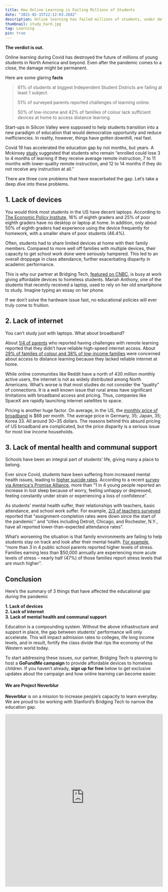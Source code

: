 ```yaml
---
title: How Online Learning is Failing Millions of Students
date: "2021-02-15T22:12:03.284Z"
description: Online learning has failed millions of students, under delivering Silicon Valley's original promise
thumbnail: study_hard.jpg
tag: Learning
pin: true
---
```


**The verdict is out.**

Online learning during Covid has destroyed the future of millions of young students in North America and beyond. Even after the pandemic comes to a close, the damage might be permanent.

Here are some glaring **facts**

> 61% of students at biggest Independent Student Districts are failing at least 1 subject.
>
> 51% of surveyed parents reported challenges of learning online.
>
> 50% of low-income and 42% of families of colour lack sufficient devices at home to access distance learning.

Start-ups in Silicon Valley were supposed to help students transition into a new paradigm of education that would democratize opportunity and reduce inefficiencies. In reality, however, things have gotten downhill, real fast.

Covid 19 has accelerated the education gap by not months, but years. A Mckinsey [study](https://www.kxii.com/2020/10/13/statistics-show-significantly-higher-failure-rates-for-online-learners-versus-in-person/) suggested that students who remain “enrolled could lose 3 to 4 months of learning if they receive average remote instruction, 7 to 11 months with lower-quality remote instruction, and 12 to 14 months if they do not receive any instruction at all.”

There are three core problems that have exacerbated the gap. Let’s take a deep dive into these problems.

## 1. Lack of devices

You would think most students in the US have decent laptops. According to [The Economic Policy Institute](https://www.epi.org/publication/the-consequences-of-the-covid-19-pandemic-for-education-performance-and-equity-in-the-united-states-what-can-we-learn-from-pre-pandemic-research-to-inform-relief-recovery-and-rebuilding/), 16% of eighth graders and 25% of poor eighth graders have no desktop or laptop at home. In addition, only about 50% of eighth graders had experience using the device frequently for homework, with a smaller share of poor students (46.4%).

Often, students had to share limited devices at home with their family members. Compared to more well off families with multiple devices, their capacity to get school work done were seriously hampered. This led to an overall droppage in class attendance, further exacerbating disparity in academic performance.

This is why our partner at Bridging Tech, [featured on CNBC](https://www.youtube.com/watch?v=9EaX16a8baU&t=50s), is busy at work giving affordable devices to homeless students. Mariah Anthony, one of the students that recently received a laptop, used to rely on her old smartphone to study. Imagine typing an essay on her phone.

If we don’t solve the hardware issue fast, no educational policies will ever truly come to fruition.

## 2. Lack of internet

You can’t study just with laptops. What about broadband?

About [1/4 of parents](https://edtrust.org/parents-overwhelmingly-concerned-their-children-are-falling-behind-during-school-closures/) who reported having challenges with remote learning reported that they didn’t have reliable high-speed internet access. About [29% of families of colour and 38% of low-income families](https://edtrust.org/parents-overwhelmingly-concerned-their-children-are-falling-behind-during-school-closures/) were concerned about access to distance learning because they lacked reliable internet at home.

While online communities like Reddit have a north of 430 million monthly active users, the internet is not as widely distributed among North Americans. What’s worse is that most studies do not consider the “quality” of connections. It is a well known issue that rural areas have significant limitations with broadband access and pricing. Thus, companies like SpaceX are rapidly launching internet satellites to space.

Pricing is another huge factor. On average, in the US, the [monthly price of broadband](https://www.theverge.com/2019/11/13/20959216/thomas-philippon-economist-interview-internet-access-vergecast) is \$68 per month. The average price in Germany, 35; Japan, 35; Korea 33. All around 30~35 dollars. The reasons behind this absurd pricing of US broadband are complicated, but the price disparity is a serious issue for most low income households.

## 3. Lack of mental health and communal support

Schools have been an integral part of students’ life, giving many a place to belong.

Ever since Covid, students have been suffering from increased mental health issues, leading to [higher suicide rates](https://www.capecodtimes.com/story/news/2020/12/14/remote-learning-takes-toll-students-mental-health/6543209002/). According to a recent [survey via America's Promise Alliance](https://www.capecodtimes.com/story/news/2020/12/14/remote-learning-takes-toll-students-mental-health/6543209002/), more than “1 in 4 young people reported an increase in lost sleep because of worry, feeling unhappy or depressed, feeling constantly under strain or experiencing a loss of confidence”.

As students’ mental health suffer, their relationships with teachers, basic attendance, and school work suffer. For example, [2/3 of teachers surveyed](https://www.edweek.org/leadership/opinion-remote-learning-cuts-into-attendance-here-are-remedies/2020/12) reported that “assignment-completion rates were down since the start of the pandemic'' and “cities including Detroit, Chicago, and Rochester, N.Y., have all reported lower-than-expected attendance rates”.

What’s worsening the situation is that family environments are failing to help students stay on track and look after their mental health. [For example](https://edtrust.org/parents-overwhelmingly-concerned-their-children-are-falling-behind-during-school-closures/), “more than 3 in 4 public school parents reported higher levels of stress. Families earning less than \$50,000 annually are experiencing more acute levels of stress – nearly half (47%) of those families report stress levels that are much higher”.

## Conclusion

Here’s the summary of 3 things that have affected the educational gap during the pandemic

**1. Lack of devices**  
**2. Lack of internet**  
**3. Lack of mental health and communal support**

Education is a compounding system. Without the above infrastructure and support in place, the gap between students' performance will only accelerate. This will impact admission rates to colleges, life long income levels, and in result, fortify the class divide that rips the economy of the Western world today.

To start addressing these issues, our partner, Bridging Tech is planning to host a **GoFundMe campaign** to provide affordable devices to homeless children. If you haven’t already, **sign up for free** below to get exclusive updates about the campaign and how online learning can become easier.

#### We are Project Neverblur

**Neverblur** is on a mission to increase people’s capacity to learn everyday. We are proud to be working with Stanford’s Bridging Tech to narrow the education gap.

<iframe
    src="https://cdn.forms-content.sg-form.com/4197bc66-6248-11eb-95a5-ee005c614440"
    width="100%"
    height="550px"
    style="border: none;"
/>
